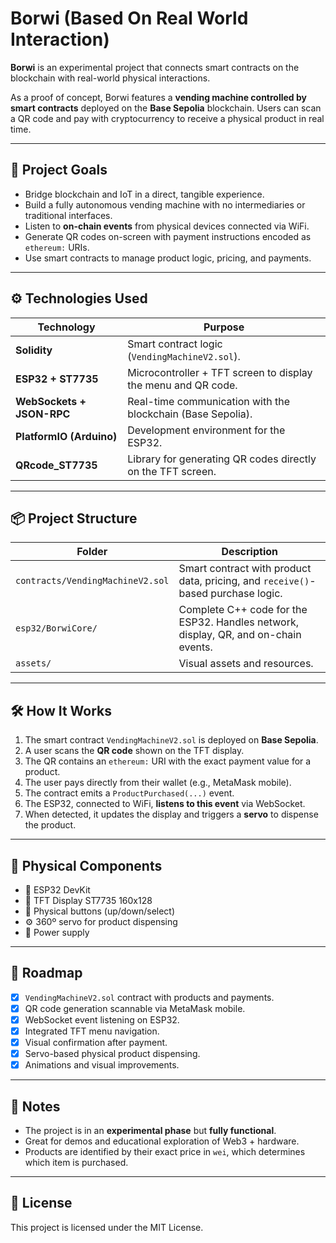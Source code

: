 # Borwi (Based On Real World Interaction)

**Borwi** is an experimental project that connects smart contracts on the blockchain with real-world physical interactions.

As a proof of concept, Borwi features a **vending machine controlled by smart contracts** deployed on the **Base Sepolia** blockchain. Users can scan a QR code and pay with cryptocurrency to receive a physical product in real time.

---

## 🎯 Project Goals

- Bridge blockchain and IoT in a direct, tangible experience.
- Build a fully autonomous vending machine with no intermediaries or traditional interfaces.
- Listen to **on-chain events** from physical devices connected via WiFi.
- Generate QR codes on-screen with payment instructions encoded as `ethereum:` URIs.
- Use smart contracts to manage product logic, pricing, and payments.

---

## ⚙️ Technologies Used

| Technology | Purpose |
|------------|---------|
| **Solidity** | Smart contract logic (`VendingMachineV2.sol`). |
| **ESP32 + ST7735** | Microcontroller + TFT screen to display the menu and QR code. |
| **WebSockets + JSON-RPC** | Real-time communication with the blockchain (Base Sepolia). |
| **PlatformIO (Arduino)** | Development environment for the ESP32. |
| **QRcode_ST7735** | Library for generating QR codes directly on the TFT screen. |

---

## 📦 Project Structure

| Folder | Description |
|--------|-------------|
| `contracts/VendingMachineV2.sol` | Smart contract with product data, pricing, and `receive()`-based purchase logic. |
| `esp32/BorwiCore/` | Complete C++ code for the ESP32. Handles network, display, QR, and on-chain events. |
| `assets/` | Visual assets and resources. |

---

## 🛠️ How It Works

1. The smart contract `VendingMachineV2.sol` is deployed on **Base Sepolia**.
2. A user scans the **QR code** shown on the TFT display.
3. The QR contains an `ethereum:` URI with the exact payment value for a product.
4. The user pays directly from their wallet (e.g., MetaMask mobile).
5. The contract emits a `ProductPurchased(...)` event.
6. The ESP32, connected to WiFi, **listens to this event** via WebSocket.
7. When detected, it updates the display and triggers a **servo** to dispense the product.

---

## 🧩 Physical Components

- 🧠 ESP32 DevKit
- 🎨 TFT Display ST7735 160x128
- 🔘 Physical buttons (up/down/select)
- ⚙️ 360º servo for product dispensing
- 🔌 Power supply

---

## 🚀 Roadmap

- [x] `VendingMachineV2.sol` contract with products and payments.
- [x] QR code generation scannable via MetaMask mobile.
- [x] WebSocket event listening on ESP32.
- [x] Integrated TFT menu navigation.
- [x] Visual confirmation after payment.
- [x] Servo-based physical product dispensing.
- [x] Animations and visual improvements.

---

## 📝 Notes

- The project is in an **experimental phase** but **fully functional**.
- Great for demos and educational exploration of Web3 + hardware.
- Products are identified by their exact price in `wei`, which determines which item is purchased.

---

## 📄 License

This project is licensed under the MIT License.
